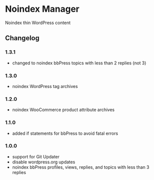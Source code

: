 # Noindex Manager

Noindex thin WordPress content

## Changelog

### 1.3.1
- changed to noindex bbPress topics with less than 2 replies (not 3)

### 1.3.0
- noindex WordPress tag archives

### 1.2.0
- noindex WooCommerce product attribute archives

### 1.1.0
- added if statements for bbPress to avoid fatal errors

### 1.0.0
- support for Git Updater
- disable wordpress.org updates
- noindex bbPress profiles, views, replies, and topics with less than 3 replies
